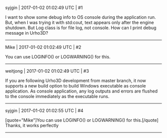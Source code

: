 syjgin | 2017-01-02 01:02:49 UTC | #1

I want to show some debug info to OS console during the application run. But, when I was trying it with std:cout, text appears only after the engine shutdown. But Log class is for file log, not console. How can I print debug message in Urho3D?

-------------------------

Mike | 2017-01-02 01:02:49 UTC | #2

You can use LOGINFO() or LOGWARNING() for this.

-------------------------

weitjong | 2017-01-02 01:02:49 UTC | #3

If you are following Urho3D development from master branch, it now supports a new build option to build Windows executable as console application. As console application, any log outputs and errors are flushed to the console immediately as the executable runs.

-------------------------

syjgin | 2017-01-02 01:02:55 UTC | #4

[quote="Mike"]You can use LOGINFO() or LOGWARNING() for this.[/quote]
Thanks, it works perfectly

-------------------------

